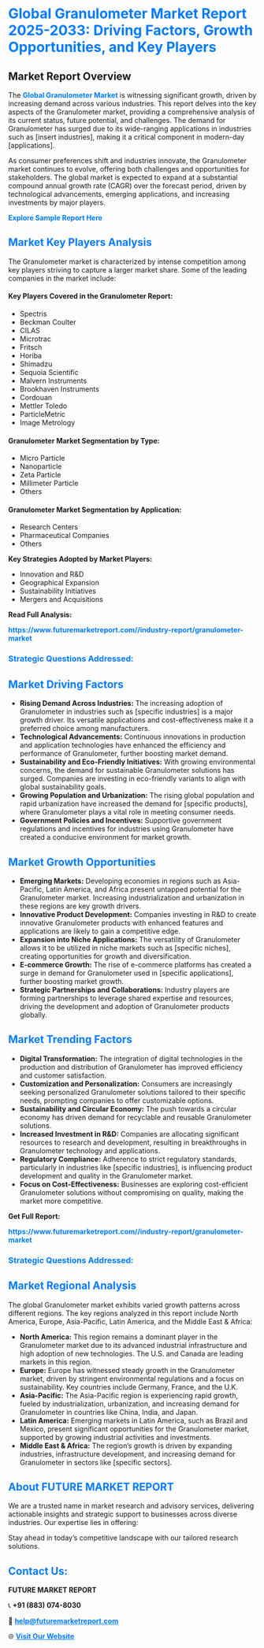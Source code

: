 <h1 style="color: #007BFF;">Global Granulometer Market Report 2025-2033: Driving Factors, Growth Opportunities, and Key Players</h1>

<section id="overview">
<h2>Market Report Overview</h2>
<p>The <a href="https://www.futuremarketreport.com//industry-report/granulometer-market" style="color: #007BFF; text-decoration: none;"><strong>Global Granulometer Market</strong></a> is witnessing significant growth, driven by increasing demand across various industries. This report delves into the key aspects of the Granulometer market, providing a comprehensive analysis of its current status, future potential, and challenges. The demand for Granulometer has surged due to its wide-ranging applications in industries such as [insert industries], making it a critical component in modern-day [applications].</p>
<p>As consumer preferences shift and industries innovate, the Granulometer market continues to evolve, offering both challenges and opportunities for stakeholders. The global market is expected to expand at a substantial compound annual growth rate (CAGR) over the forecast period, driven by technological advancements, emerging applications, and increasing investments by major players.</p>
</section>

<section id="overview">
<p><a href="https://www.futuremarketreport.com//request-sample/reportId=61761" style="color: #007BFF; text-decoration: none;"><strong>Explore Sample Report Here</strong></a></p>
</section>

<section id="key-players">
<h2 style="color: #007BFF;">Market Key Players Analysis</h2>
<p>The Granulometer market is characterized by intense competition among key players striving to capture a larger market share. Some of the leading companies in the market include:</p>
<h4>Key Players Covered in the Granulometer Report:</h4>
<ul><li>Spectris</li><li>Beckman Coulter</li><li>CILAS</li><li>Microtrac</li><li>Fritsch</li><li>Horiba</li><li>Shimadzu</li><li>Sequoia Scientific</li><li>Malvern Instruments</li><li>Brookhaven Instruments</li><li>Cordouan</li><li>Mettler Toledo</li><li>ParticleMetric</li><li>Image Metrology</li></ul>
<h4>Granulometer Market Segmentation by Type:</h4>
<ul><li>Micro Particle</li><li>Nanoparticle</li><li>Zeta Particle</li><li>Millimeter Particle</li><li>Others</li></ul>

<h4>Granulometer Market Segmentation by Application:</h4>
<ul><li>Research Centers</li><li>Pharmaceutical Companies</li><li>Others</li></ul>
<p><strong>Key Strategies Adopted by Market Players:</strong></p>
<ul>
<li>Innovation and R&D</li>
<li>Geographical Expansion</li>
<li>Sustainability Initiatives</li>
<li>Mergers and Acquisitions</li>
</ul>
</section>

<section>
<p><strong>Read Full Analysis: </strong></p><a href="https://www.futuremarketreport.com//industry-report/granulometer-market" style="color: #007BFF; text-decoration: none;"><strong>https://www.futuremarketreport.com//industry-report/granulometer-market</strong></a>
<h3 style="color: #007BFF;">Strategic Questions Addressed:</h3>
</section>

<section id="driving-factors">
<h2 style="color: #007BFF;">Market Driving Factors</h2>
<ul>
<li><strong>Rising Demand Across Industries:</strong> The increasing adoption of Granulometer in industries such as [specific industries] is a major growth driver. Its versatile applications and cost-effectiveness make it a preferred choice among manufacturers.</li>
<li><strong>Technological Advancements:</strong> Continuous innovations in production and application technologies have enhanced the efficiency and performance of Granulometer, further boosting market demand.</li>
<li><strong>Sustainability and Eco-Friendly Initiatives:</strong> With growing environmental concerns, the demand for sustainable Granulometer solutions has surged. Companies are investing in eco-friendly variants to align with global sustainability goals.</li>
<li><strong>Growing Population and Urbanization:</strong> The rising global population and rapid urbanization have increased the demand for [specific products], where Granulometer plays a vital role in meeting consumer needs.</li>
<li><strong>Government Policies and Incentives:</strong> Supportive government regulations and incentives for industries using Granulometer have created a conducive environment for market growth.</li>
</ul>
</section>

<section id="growth-opportunities">
<h2 style="color: #007BFF;">Market Growth Opportunities</h2>
<ul>
<li><strong>Emerging Markets:</strong> Developing economies in regions such as Asia-Pacific, Latin America, and Africa present untapped potential for the Granulometer market. Increasing industrialization and urbanization in these regions are key growth drivers.</li>
<li><strong>Innovative Product Development:</strong> Companies investing in R&D to create innovative Granulometer products with enhanced features and applications are likely to gain a competitive edge.</li>
<li><strong>Expansion into Niche Applications:</strong> The versatility of Granulometer allows it to be utilized in niche markets such as [specific niches], creating opportunities for growth and diversification.</li>
<li><strong>E-commerce Growth:</strong> The rise of e-commerce platforms has created a surge in demand for Granulometer used in [specific applications], further boosting market growth.</li>
<li><strong>Strategic Partnerships and Collaborations:</strong> Industry players are forming partnerships to leverage shared expertise and resources, driving the development and adoption of Granulometer products globally.</li>
</ul>
</section>

<section id="trending-factors">
<h2 style="color: #007BFF;">Market Trending Factors</h2>
<ul>
<li><strong>Digital Transformation:</strong> The integration of digital technologies in the production and distribution of Granulometer has improved efficiency and customer satisfaction.</li>
<li><strong>Customization and Personalization:</strong> Consumers are increasingly seeking personalized Granulometer solutions tailored to their specific needs, prompting companies to offer customizable options.</li>
<li><strong>Sustainability and Circular Economy:</strong> The push towards a circular economy has driven demand for recyclable and reusable Granulometer solutions.</li>
<li><strong>Increased Investment in R&D:</strong> Companies are allocating significant resources to research and development, resulting in breakthroughs in Granulometer technology and applications.</li>
<li><strong>Regulatory Compliance:</strong> Adherence to strict regulatory standards, particularly in industries like [specific industries], is influencing product development and quality in the Granulometer market.</li>
<li><strong>Focus on Cost-Effectiveness:</strong> Businesses are exploring cost-efficient Granulometer solutions without compromising on quality, making the market more competitive.</li>
</ul>
</section>

<section>
<p><strong>Get Full Report: </strong></p><a href="https://www.futuremarketreport.com//industry-report/granulometer-market" style="color: #007BFF; text-decoration: none;"><strong>https://www.futuremarketreport.com//industry-report/granulometer-market</strong></a>
<h3 style="color: #007BFF;">Strategic Questions Addressed:</h3>
</section>


<section id="regional-analysis">
<h2 style="color: #007BFF;">Market Regional Analysis</h2>
<p>The global Granulometer market exhibits varied growth patterns across different regions. The key regions analyzed in this report include North America, Europe, Asia-Pacific, Latin America, and the Middle East & Africa:</p>
<ul>
<li><strong>North America:</strong> This region remains a dominant player in the Granulometer market due to its advanced industrial infrastructure and high adoption of new technologies. The U.S. and Canada are leading markets in this region.</li>
<li><strong>Europe:</strong> Europe has witnessed steady growth in the Granulometer market, driven by stringent environmental regulations and a focus on sustainability. Key countries include Germany, France, and the U.K.</li>
<li><strong>Asia-Pacific:</strong> The Asia-Pacific region is experiencing rapid growth, fueled by industrialization, urbanization, and increasing demand for Granulometer in countries like China, India, and Japan.</li>
<li><strong>Latin America:</strong> Emerging markets in Latin America, such as Brazil and Mexico, present significant opportunities for the Granulometer market, supported by growing industrial activities and investments.</li>
<li><strong>Middle East & Africa:</strong> The region’s growth is driven by expanding industries, infrastructure development, and increasing demand for Granulometer in sectors like [specific sectors].</li>
</ul>
</section>

<footer>
<h2 style="color: #007BFF;">About FUTURE MARKET REPORT</h2>
<p>We are a trusted name in market research and advisory services, delivering actionable insights and strategic support to businesses across diverse industries. Our expertise lies in offering:</p>

<p>Stay ahead in today’s competitive landscape with our tailored research solutions.</p>

<h2 style="color: #007BFF;">Contact Us:</h2>
<p><strong>FUTURE MARKET REPORT</strong></p>
<p>📞 <strong>+91 (883) 074-8030</strong></p>
<p>📧 <strong><a href="mailto:help@futuremarketreport.com" style="color: #007BFF;">help@futuremarketreport.com</a></strong></p>
<p>🌐 <strong><a href="https://www.futuremarketreport.com/" style="color: #007BFF;">Visit Our Website</a></strong></p>
</footer>